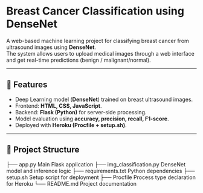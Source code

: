 # Breast Cancer Classification using DenseNet  

A web-based machine learning project for classifying breast cancer from ultrasound images using **DenseNet**.  
The system allows users to upload medical images through a web interface and get real-time predictions (benign / malignant/normal).  

---

## 🚀 Features
- Deep Learning model (**DenseNet**) trained on breast ultrasound images.  
- Frontend: **HTML, CSS, JavaScript**.  
- Backend: **Flask (Python)** for server-side processing.  
- Model evaluation using **accuracy, precision, recall, F1-score**.  
- Deployed with **Heroku (Procfile + setup.sh)**.  

---

## 📂 Project Structure
├── app.py  Main Flask application
├── img_classification.py  DenseNet model and inference logic
├── requirements.txt  Python dependencies
├── setup.sh  Setup script for deployment
├── Procfile  Process type declaration for Heroku
└── README.md  Project documentation
